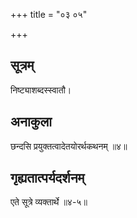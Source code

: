 +++
title = "०३ ०५"

+++
## सूत्रम्
निष्ट्याशब्दस्स्वातौ।

## अनाकुला
छन्दसि प्रयुक्तत्वादेतयोरर्थकथनम् ॥४॥

## गृह्यतात्पर्यदर्शनम्
एते सूत्रे व्यक्तार्थे ॥४-५॥
